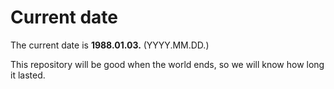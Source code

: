 # Current date

The current date is **1988.01.03.** (YYYY.MM.DD.)

This repository will be good when the world ends, so we will know how long it lasted.